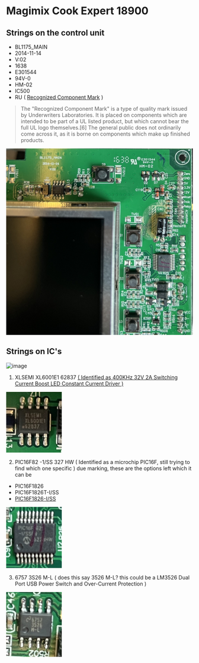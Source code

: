 # Magimix Cook Expert 18900
## Strings on the control unit
* BL1175_MAIN
* 2014-11-14
* V:02
* 1638 
* E301544
* 94V-0
* HM-02
* IC500
* RU ( [Recognized Component Mark](https://en.wikipedia.org/wiki/UL_(safety_organization)) )
> The "Recognized Component Mark" is a type of quality mark issued by Underwriters Laboratories. It is placed on components which are intended to be part of a UL listed product, but which cannot bear the full UL logo themselves.[6] The general public does not ordinarily come across it, as it is borne on components which make up finished products.

![mainboard_right_up_corner](img/mainboard_right_up.jpeg)

## Strings on IC's

![image](https://user-images.githubusercontent.com/7887972/160485835-4447e43d-bca3-4e2a-b2e7-c30aa354c974.png)

1. XLSEMI XL6001E1 62837 [( Identified as 400KHz 32V 2A Switching Current Boost LED Constant Current Driver )](datasheet/XLSEMI-XL6001E1.pdf) 
<img src="img/ic_1.jpeg" width="150">

2. PIC16F82 -1/SS 327 HW ( Identified as a microchip PIC16F, still trying to find which one specific )
due marking, these are the options left which it can be
* PIC16F1826
* PIC16F1826T-I/SS
* [PIC16F1826-I/SS](datasheet/PIC16F1826.pdf)

<img src="img/ic_2_diffangle.jpeg" width="150">

3. 6757 3S26 M-L ( does this say 3526 M-L? this could be a LM3526 Dual Port USB Power Switch and Over-Current Protection )
<img src="img/ic_3.jpeg" width="150">
